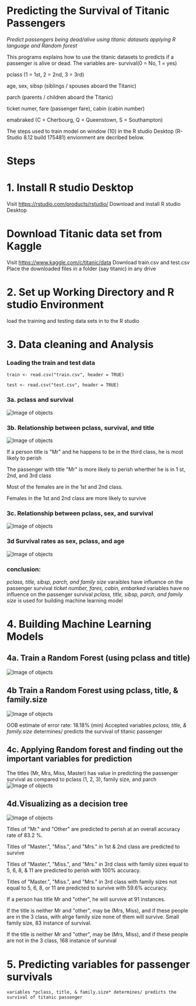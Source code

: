 # Predicting the Survival of Titanic Passengers

*Predict passengers being dead/alive using titanic datasets applying R language and Random forest*

This programs explains how to use the titanic datasets to predicts if a passenger is alive or dead. The variables are-
survival(0 = No, 1 = yes)

pclass (1 = 1st, 2 = 2nd, 3 = 3rd)

age, sex, sibsp (siblings / spouses aboard the Titanic)

parch (parents / children aboard the Titanic)

ticket numer, fare (passenger fare), cabin (cabin number)

emabraked (C = Cherbourg, Q = Queenstown, S = Southampton)

The steps used to train model on window (10) in the R studio Desktop (R-Studio 8.12 build 175481) envionment are decribed below.


# Steps

# 1. Install R studio Desktop

Visit https://rstudio.com/products/rstudio/
Download and install R studio Desktop

# Download Titanic data set from Kaggle

Visit https://www.kaggle.com/c/titanic/data
Download train.csv and test.csv
Place the downloaded files in a folder (say titanic) in any drive

# 2. Set up Working Directory and R studio Environment
load the training and testing data sets in to the R studio

# 3. Data cleaning and Analysis
### Loading the train and test data

```
train <- read.csv("train.csv", header = TRUE)

test <- read.csv("test.csv", header = TRUE)
```

### 3a. pclass and survival
![Image of objects](https://github.com/ashar367/titanic-passenger-survival/blob/master/image/Rplot-02.png)

### 3b. Relationship between pclass, survival, and title
![Image of objects](https://github.com/ashar367/titanic-passenger-survival/blob/master/image/pclass-survival-title.png)

If a person title is "Mr" and he happens to be in the third class, he is most likely to perish

The passenger with title "Mr" is more likely to perish wherther he is in 1 st, 2nd, and 3rd class

Most of the females are in the 1st and 2nd class.

Females in the 1st and 2nd class are more likely to survive

### 3c. Relationship between pclass, sex, and survival
![Image of objects](https://github.com/ashar367/titanic-passenger-survival/blob/master/image/sex-pclass-survival.png)

### 3d Survival rates as sex, pclass, and age
![Image of objects](https://github.com/ashar367/titanic-passenger-survival/blob/master/image/Survival%20rates-sex-pclass-age.png)

### conclusion:
*pclass, title, sibsp, parch, and family size* varaibles have influence on the passenger survival
*ticket number, fares, cabin, embarked* variables have no influence  on the passenger survival
*pclass, title, sibsp, parch, and family size* is used for building machine learning model

# 4. Building Machine Learning Models
## 4a. Train a Random Forest (using pclass and title)
![Image of objects](https://github.com/ashar367/titanic-passenger-survival/blob/master/image/rf-title-pclass.png)

## 4b Train a Random Forest using pclass, title, & family.size
![Image of objects](https://github.com/ashar367/titanic-passenger-survival/blob/master/image/rf-title-familysize-pclass)

OOB estimate of error rate: 18.18% (min)
Accepted
variables *pclass, title, & family.size* determines/ predicts the survival of titanic passenger

## 4c. Applying Random forest and finding out the important variables for prediction
The titles (Mr, Mrs, Miss, Master) has value in predicting the passenger survival as compared to pclass (1, 2, 3), family size, and parch
![Image of objects](https://github.com/ashar367/titanic-passenger-survival/blob/master/image/plot_zoom_png)

## 4d.Visualizing as a decision tree

![Image of objects](https://github.com/ashar367/titanic-passenger-survival/blob/master/image/Rplot-33.png)


Titles of "Mr." and "Other" are predicted to perish at an overall accuracy rate of 83.2 %.

Titles of "Master.", "Miss.", and "Mrs." in 1st & 2nd class are predicted to survive

Titles of "Master.", "Miss.", and "Mrs." in 3rd class with family sizes equal to 5, 6, 8, & 11 are predicted to perish with 100% accuracy.

Titles of "Master.", "Miss.", and "Mrs." in 3rd class with family sizes not equal to 5, 6, 8, or 11 are predicted to survive with 59.6% accuracy.

If a person has title Mr and "other", he will survive at 91 instances. 

If the title is neither Mr and "other", may be (Mrs, Miss), and if these people are in the  3 class, with alrge family size none of them will survive. Small family size, 83 instance of survival.

If the title is neither Mr and "other", may be (Mrs, Miss), and if these people are not in the  3 class, 168 instance of survival

# 5. Predicting variables for passenger survivals

```
variables *pclass, title, & family.size* determines/ predicts the survival of titanic passenger
```
